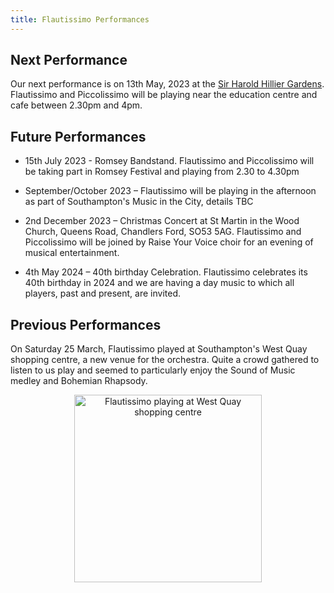 ```yaml
---
title: Flautissimo Performances
---
```


## Next Performance

Our next performance is on 13th May, 2023 at the <a href="https://www.visit-hampshire.co.uk/things-to-do/sir-harold-hillier-gardens-p3691">Sir Harold Hillier Gardens</a>.  Flautissimo and Piccolissimo will be playing near the education centre and cafe between 2.30pm and 4pm. 


## Future Performances

- 15th July 2023 - Romsey Bandstand.  Flautissimo and Piccolissimo will be taking part in Romsey Festival and playing from 2.30 to 4.30pm

- September/October 2023 – Flautissimo will be playing in the afternoon as part of Southampton's Music in the City, details TBC

- 2nd December 2023 – Christmas Concert at St Martin in the Wood Church, Queens Road, Chandlers Ford, SO53 5AG.  Flautissimo and Piccolissimo will be joined by Raise Your Voice choir for an evening of musical entertainment.

- 4th May 2024 – 40th birthday Celebration.  Flautissimo celebrates its 40th birthday in 2024 and we are having a day music to which all players, past and present, are invited. 

## Previous Performances

On Saturday 25 March, Flautissimo played at Southampton's West Quay shopping centre, a new venue for the orchestra.  Quite a crowd gathered to listen to us play and seemed to particularly enjoy the Sound of Music medley and Bohemian Rhapsody.

<div align="center">
       
<img src = "/Flautissimo/imgs/westquay.png" alt = "Flautissimo playing at West Quay shopping centre" 
width = 300 />

</div>


